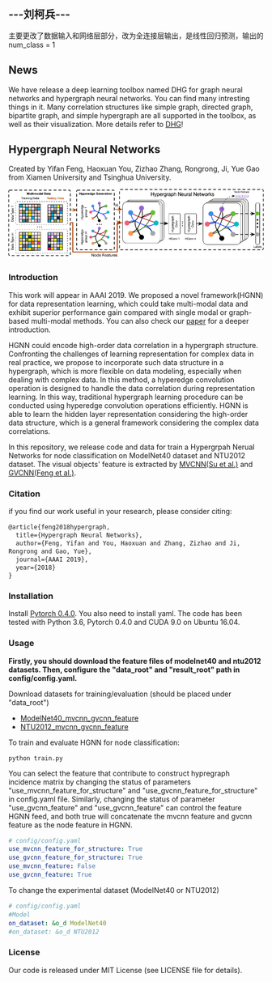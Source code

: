 ## ---刘柯兵---
主要更改了数据输入和网络层部分，改为全连接层输出，是线性回归预测，输出的num_class = 1

## News
We have release a deep learning toolbox named DHG for graph neural networks and hypergraph neural networks. You can find many intresting things in it. Many correlation structures like simple graph, directed graph, bipartite graph, and simple hypergraph are all supported in the toolbox, as well as their visualization. More details refer to [DHG](https://github.com/iMoonLab/DeepHypergraph)!

## Hypergraph Neural Networks
Created by Yifan Feng, Haoxuan You, Zizhao Zhang, Rongrong, Ji, Yue Gao from Xiamen University and Tsinghua University.

![pipline](doc/pipline.png)

### Introduction
This work will appear in AAAI 2019. We proposed a novel framework(HGNN) for data representation learning, which could take multi-modal data and exhibit superior performance gain compared with single modal or graph-based multi-modal methods. You can also check our [paper](http://gaoyue.org/paper/HGNN.pdf) for a deeper introduction.

HGNN could encode high-order data correlation in a hypergraph structure. Confronting the challenges of learning representation for complex data in real practice, we propose to incorporate such data structure in a hypergraph, which is more flexible on data modeling, especially when dealing with complex data. In this method, a hyperedge convolution operation is designed to handle the data correlation during representation learning. In this way, traditional hypergraph learning procedure can be conducted using hyperedge convolution operations efficiently. HGNN is able to learn the hidden layer representation considering the high-order data structure, which is a general framework considering the complex data correlations.

In this repository, we release code and data for train a Hypergrpah Nerual Networks for node classification on ModelNet40 dataset and NTU2012 dataset. The visual objects' feature is extracted by [MVCNN(Su et al.)](http://vis-www.cs.umass.edu/mvcnn/docs/su15mvcnn.pdf) and [GVCNN(Feng et al.)](http://openaccess.thecvf.com/content_cvpr_2018/papers/Feng_GVCNN_Group-View_Convolutional_CVPR_2018_paper.pdf).


### Citation
if you find our work useful in your research, please consider citing:

    @article{feng2018hypergraph,
      title={Hypergraph Neural Networks},
      author={Feng, Yifan and You, Haoxuan and Zhang, Zizhao and Ji, Rongrong and Gao, Yue},
      journal={AAAI 2019},
      year={2018}
    }

### Installation
Install [Pytorch 0.4.0](https://pytorch.org/). You also need to install yaml. The code has been tested with Python 3.6, Pytorch 0.4.0 and CUDA 9.0 on Ubuntu 16.04.

### Usage

**Firstly, you should download the feature files of modelnet40 and ntu2012 datasets.
Then, configure the "data_root" and "result_root" path in config/config.yaml.**

Download datasets for training/evaluation  (should be placed under "data_root")
- [ModelNet40_mvcnn_gvcnn_feature](https://drive.google.com/file/d/1euw3bygLzRQm_dYj1FoRduXvsRRUG2Gr/view?usp=sharing)
- [NTU2012_mvcnn_gvcnn_feature](https://drive.google.com/file/d/1Vx4K15bW3__JPRV0KUoDWtQX8sB-vbO5/view?usp=sharing)



To train and evaluate HGNN for node classification:
```
python train.py
```
You can select the feature that contribute to construct hypregraph incidence matrix by changing the status of parameters "use_mvcnn_feature_for_structure" and "use_gvcnn_feature_for_structure" in config.yaml file. Similarly, changing the status of parameter "use_gvcnn_feature" and "use_gvcnn_feature" can control the feature HGNN feed, and both true will concatenate the mvcnn feature and gvcnn feature as the node feature in HGNN.

```yaml
# config/config.yaml
use_mvcnn_feature_for_structure: True
use_gvcnn_feature_for_structure: True
use_mvcnn_feature: False
use_gvcnn_feature: True
```
To change the experimental dataset (ModelNet40 or NTU2012)
```yaml
# config/config.yaml
#Model
on_dataset: &o_d ModelNet40
#on_dataset: &o_d NTU2012
```
### License
Our code is released under MIT License (see LICENSE file for details).

